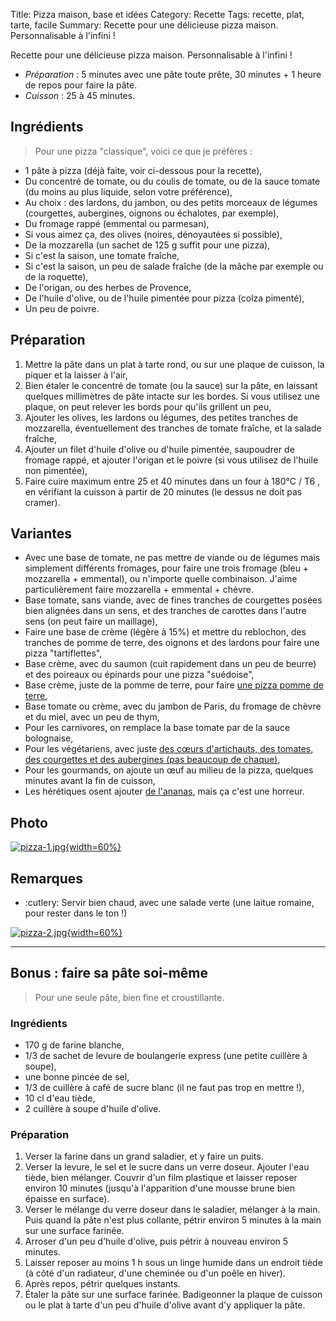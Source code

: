 Title: Pizza maison, base et idées
Category: Recette
Tags: recette, plat, tarte, facile
Summary: Recette pour une délicieuse pizza maison. Personnalisable à l'infini !

Recette pour une délicieuse pizza maison. Personnalisable à l'infini !

- *Préparation* : 5 minutes avec une pâte toute prête, 30 minutes + 1 heure de repos pour faire la pâte.
- *Cuisson* : 25 à 45 minutes.

## Ingrédients
> Pour une pizza "classique", voici ce que je préfères :

- 1 pâte à pizza (déjà faite, voir ci-dessous pour la recette),
- Du concentré de tomate, ou du coulis de tomate, ou de la sauce tomate (du moins au plus liquide, selon votre préférence),
- Au choix : des lardons, du jambon, ou des petits morceaux de légumes (courgettes, aubergines, oignons ou échalotes, par exemple),
- Du fromage rappé (emmental ou parmesan),
- Si vous aimez ça, des olives (noires, dénoyautées si possible),
- De la mozzarella (un sachet de 125 g suffit pour une pizza),
- Si c'est la saison, une tomate fraîche,
- Si c'est la saison, un peu de salade fraîche (de la mâche par exemple ou de la roquette),
- De l'origan, ou des herbes de Provence,
- De l'huile d'olive, ou de l'huile pimentée pour pizza (colza pimenté),
- Un peu de poivre.

## Préparation
1. Mettre la pâte dans un plat à tarte rond, ou sur une plaque de cuisson, la piquer et la laisser à l'air,
2. Bien étaler le concentré de tomate (ou la sauce) sur la pâte, en laissant quelques millimètres de pâte intacte sur les bordes. Si vous utilisez une plaque, on peut relever les bords pour qu'ils grillent un peu,
3. Ajouter les olives, les lardons ou légumes, des petites tranches de mozzarella, éventuellement des tranches de tomate fraîche, et la salade fraîche,
4. Ajouter un filet d'huile d'olive ou d'huile pimentée, saupoudrer de fromage rappé, et ajouter l'origan et le poivre (si vous utilisez de l'huile non pimentée),
5. Faire cuire maximum entre 25 et 40 minutes dans un four à 180°C / T6 <i class="fa fa-thermometer-full" aria-hidden="true"></i>, en vérifiant la cuisson à partir de 20 minutes (le dessus ne doit pas cramer).

## Variantes
- Avec une base de tomate, ne pas mettre de viande ou de légumes mais simplement différents fromages, pour faire une trois fromage (bleu + mozzarella + emmental), ou n'importe quelle combinaison. J'aime particulièrement faire mozzarella + emmental + chèvre.
- Base tomate, sans viande, avec de fines tranches de courgettes posées bien alignées dans un sens, et des tranches de carottes dans l'autre sens (on peut faire un maillage),
- Faire une base de crème (légère à 15%) et mettre du reblochon, des tranches de pomme de terre, des oignons et des lardons pour faire une pizza "tartiflettes",
- Base crème, avec du saumon (cuit rapidement dans un peu de beurre) et des poireaux ou épinards pour une pizza "suédoise",
- Base crème, juste de la pomme de terre, pour faire [une pizza pomme de terre](https://youtu.be/EbL4kKc5qRM),
- Base tomate ou crème, avec du jambon de Paris, du fromage de chèvre et du miel, avec un peu de thym,
- Pour les carnivores, on remplace la base tomate par de la sauce bolognaise,
- Pour les végétariens, avec juste [des cœurs d'artichauts, des tomates, des courgettes et des aubergines (pas beaucoup de chaque)](http://www.marmiton.org/recettes/recette_pizza-aux-legumes_51726.aspx),
- Pour les gourmands, on ajoute un œuf au milieu de la pizza, quelques minutes avant la fin de cuisson,
- Les hérétiques osent ajouter [de l'ananas](http://www.marmiton.org/recettes/recette_pizza-hawaienne_37583.aspx), mais ça c'est une horreur.

## Photo
[![pizza-1.jpg]({filename}images/pizza-1.jpg){width=60%}]({filename}images/pizza-1.jpg)

## Remarques
- :cutlery: Servir bien chaud, avec une salade verte (une laitue romaine, pour rester dans le ton !)

[![pizza-2.jpg]({filename}images/pizza-2.jpg){width=60%}]({filename}images/pizza-2.jpg)

----

## Bonus : faire sa pâte soi-même
> Pour une seule pâte, bien fine et croustillante.

### Ingrédients
- 170 g de farine blanche,
- 1/3 de sachet de levure de boulangerie express (une petite cuillère à soupe),
- une bonne pincée de sel,
- 1/3 de cuillère à café de sucre blanc (il ne faut pas trop en mettre !),
- 10 cl d'eau tiède,
- 2 cuillère à soupe d'huile d'olive.

### Préparation
1. Verser la farine dans un grand saladier, et y faire un puits.
2. Verser la levure, le sel et le sucre dans un verre doseur. Ajouter l'eau tiède, bien mélanger. Couvrir d'un film plastique et laisser reposer environ 10 minutes (jusqu'à l'apparition d'une mousse brune bien épaisse en surface).
3. Verser le mélange du verre doseur dans le saladier, mélanger à la main. Puis quand la pâte n'est plus collante, pétrir environ 5 minutes à la main sur une surface farinée.
4. Arroser d'un peu d'huile d'olive, puis pétrir à nouveau environ 5 minutes.
5. Laisser reposer au moins 1 h sous un linge humide dans un endroit tiède (à côté d'un radiateur, d'une cheminée ou d'un poêle en hiver).
6. Après repos, pétrir quelques instants.
7. Étaler la pâte sur une surface farinée. Badigeonner la plaque de cuisson ou le plat à tarte d'un peu d'huile d'olive avant d'y appliquer la pâte.
